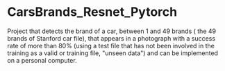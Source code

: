 # CarsBrands_Resnet_Pytorch
Project that detects the brand of a car, between 1 and 49 brands ( the 49 brands of Stanford car file), that appears in a photograph with a success rate of more than 80% (using a test file that has not been involved in the training as a valid or training file, "unseen data") and can be implemented on a personal computer.
